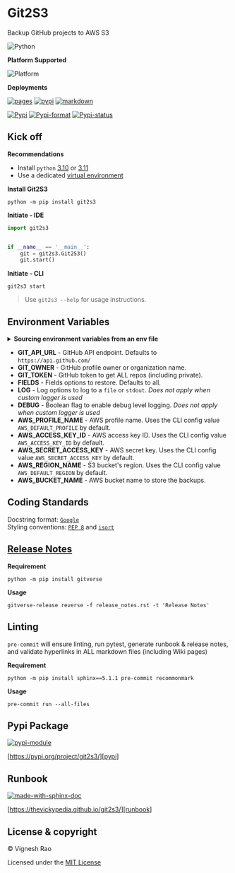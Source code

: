 # Git2S3
Backup GitHub projects to AWS S3

![Python][label-pyversion]

**Platform Supported**

![Platform][label-platform]

**Deployments**

[![pages][label-actions-pages]][gha_pages]
[![pypi][label-actions-pypi]][gha_pypi]
[![markdown][label-actions-markdown]][gha_md_valid]

[![Pypi][label-pypi]][pypi]
[![Pypi-format][label-pypi-format]][pypi-files]
[![Pypi-status][label-pypi-status]][pypi]

## Kick off

**Recommendations**

- Install `python` [3.10] or [3.11]
- Use a dedicated [virtual environment]

**Install Git2S3**
```shell
python -m pip install git2s3
```

**Initiate - IDE**
```python
import git2s3


if __name__ == '__main__':
    git = git2s3.Git2S3()
    git.start()
```

**Initiate - CLI**
```shell
git2s3 start
```

> Use `git2s3 --help` for usage instructions.

## Environment Variables

<details>
<summary><strong>Sourcing environment variables from an env file</strong></summary>

Environment variables can be sourced using any `plaintext` / `JSON` / `YAML` file.
The filepath should be provided as an argument during object instantiation.

> _By default, `Git2S3` will look for a `.env` file in the current working directory._

**Examples**

- **CLI**
```shell
git2s3 start --env-file "/path/to/env/file"
```

- **IDE**
```python
import git2s3
backup = git2s3.Git2S3(env_file='/path/to/env/file')
backup.start()
```

</details>

- **GIT_API_URL** - GitHub API endpoint. Defaults to `https://api.github.com/`
- **GIT_OWNER** - GitHub profile owner or organization name.
- **GIT_TOKEN** - GitHub token to get ALL repos (including private).
- **FIELDS** - Fields options to restore. Defaults to all.
- **LOG** - Log options to log to a ``file`` or ``stdout``. _Does not apply when custom logger is used_
- **DEBUG** - Boolean flag to enable debug level logging. _Does not apply when custom logger is used_
- **AWS_PROFILE_NAME** - AWS profile name. Uses the CLI config value ``AWS_DEFAULT_PROFILE`` by default.
- **AWS_ACCESS_KEY_ID** - AWS access key ID. Uses the CLI config value ``AWS_ACCESS_KEY_ID`` by default.
- **AWS_SECRET_ACCESS_KEY** - AWS secret key. Uses the CLI config value ``AWS_SECRET_ACCESS_KEY`` by default.
- **AWS_REGION_NAME** - S3 bucket's region. Uses the CLI config value ``AWS_DEFAULT_REGION`` by default.
- **AWS_BUCKET_NAME** - AWS bucket name to store the backups.

## Coding Standards
Docstring format: [`Google`][google-docs] <br>
Styling conventions: [`PEP 8`][pep8] and [`isort`][isort]

## [Release Notes][release-notes]
**Requirement**
```shell
python -m pip install gitverse
```

**Usage**
```shell
gitverse-release reverse -f release_notes.rst -t 'Release Notes'
```

## Linting
`pre-commit` will ensure linting, run pytest, generate runbook & release notes, and validate hyperlinks in ALL
markdown files (including Wiki pages)

**Requirement**
```shell
python -m pip install sphinx==5.1.1 pre-commit recommonmark
```

**Usage**
```shell
pre-commit run --all-files
```

## Pypi Package
[![pypi-module][label-pypi-package]][pypi-repo]

[https://pypi.org/project/git2s3/][pypi]

## Runbook
[![made-with-sphinx-doc][label-sphinx-doc]][sphinx]

[https://thevickypedia.github.io/git2s3/][runbook]

## License & copyright

&copy; Vignesh Rao

Licensed under the [MIT License][license]

[//]: # (Labels)

[label-actions-markdown]: https://github.com/thevickypedia/git2s3/actions/workflows/markdown.yaml/badge.svg
[label-pypi-package]: https://img.shields.io/badge/Pypi%20Package-git2s3-blue?style=for-the-badge&logo=Python
[label-sphinx-doc]: https://img.shields.io/badge/Made%20with-Sphinx-blue?style=for-the-badge&logo=Sphinx
[label-pyversion]: https://img.shields.io/badge/python-3.10%20%7C%203.11-blue
[label-platform]: https://img.shields.io/badge/Platform-Linux|macOS|Windows-1f425f.svg
[label-actions-pages]: https://github.com/thevickypedia/git2s3/actions/workflows/pages/pages-build-deployment/badge.svg
[label-actions-pypi]: https://github.com/thevickypedia/git2s3/actions/workflows/python-publish.yaml/badge.svg
[label-pypi]: https://img.shields.io/pypi/v/git2s3
[label-pypi-format]: https://img.shields.io/pypi/format/git2s3
[label-pypi-status]: https://img.shields.io/pypi/status/git2s3

[3.10]: https://docs.python.org/3/whatsnew/3.10.html
[3.11]: https://docs.python.org/3/whatsnew/3.11.html
[virtual environment]: https://docs.python.org/3/tutorial/venv.html
[release-notes]: https://github.com/thevickypedia/git2s3/blob/master/release_notes.rst
[gha_pages]: https://github.com/thevickypedia/git2s3/actions/workflows/pages/pages-build-deployment
[gha_pypi]: https://github.com/thevickypedia/git2s3/actions/workflows/python-publish.yaml
[gha_md_valid]: https://github.com/thevickypedia/git2s3/actions/workflows/markdown.yaml
[google-docs]: https://google.github.io/styleguide/pyguide.html#38-comments-and-docstrings
[pep8]: https://www.python.org/dev/peps/pep-0008/
[isort]: https://pycqa.github.io/isort/
[sphinx]: https://www.sphinx-doc.org/en/master/man/sphinx-autogen.html
[pypi]: https://pypi.org/project/git2s3
[pypi-files]: https://pypi.org/project/git2s3/#files
[pypi-repo]: https://packaging.python.org/tutorials/packaging-projects/
[license]: https://github.com/thevickypedia/git2s3/blob/master/LICENSE
[runbook]: https://thevickypedia.github.io/git2s3/
